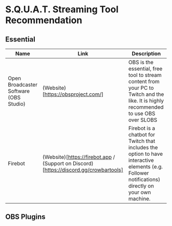 # S.Q.U.A.T. Streaming Tool Recommendation

## Essential
| Name                                   | Link                                                                                  | Description                                                                                                                                       |
|----------------------------------------|---------------------------------------------------------------------------------------|---------------------------------------------------------------------------------------------------------------------------------------------------|
| Open Broadcaster Software (OBS Studio) | (Website)[https://obsproject.com/]                                                    | OBS is the essential, free tool to stream content from your PC to Twitch and the like. It is highly recommended to use OBS over SLOBS             |
| Firebot                                | (Website)[https://firebot.app / (Support on Discord)[https://discord.gg/crowbartools] | Firebot is a chatbot for Twitch that includes the option to have interactive elements (e.g. Follower notifications) directly on your own machine. |

## OBS Plugins